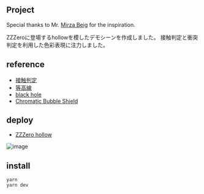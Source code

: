 ## Project

Special thanks to Mr. [Mirza Beig](https://x.com/TheMirzaBeig)
for the inspiration.

ZZZeroに登場するhollowを模したデモシーンを作成しました。
接触判定と衝突判定を利用した色彩表現に注力しました。

## reference

- [接触判定](https://note.com/hyoune_note/n/n211d71ecf44c?magazine_key=m869175e29582)
- [等高線](https://renard.hateblo.jp/entry/2023/07/05/122300)
- [black hole](https://www.reddit.com/r/Unity3D/comments/1fdv8fm/check_out_my_sparkly_black_hole_an/?utm_source=embedv2&utm_medium=post_embed&utm_content=action_bar&rdt=43652)
- [Chromatic Bubble Shield](https://www.youtube.com/watch?v=N2szL01b1qo&t=828s)

## deploy

- [ZZZero hollow](https://contact-detection.vercel.app/)

![image](https://github.com/user-attachments/assets/3777c386-c493-4781-80f8-559d951e85b7)

## install

```
yarn
yarn dev

```
